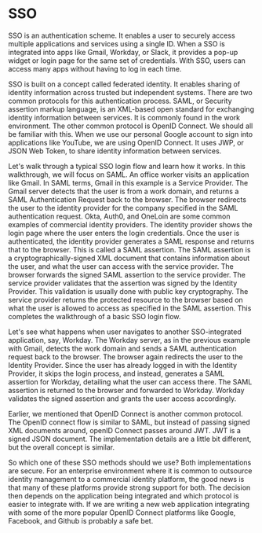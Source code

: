 # SSO
SSO is an authentication scheme. It enables a user to securely access multiple applications and services using a single ID. When a SSO is integrated into apps like Gmail, Workday, or Slack, it provides a pop-up widget or login page for the same set of credentials. With SSO, users can access many apps without having to log in each time. 

SSO is built on a concept called federated identity. It enables sharing of identity information across trusted but independent systems. There are two common protocols for this authentication process. SAML, or Security assertion markup language, is an XML-based open standard for exchanging identity information between services. It is commonly found in the work environment. The other common protocol is OpenID Connect. We should all be familiar with this. When we use our personal Google account to sign into applications like YouTube, we are using OpenID Connect. It uses JWP, or JSON Web Token, to share identity information between services. 

Let's walk through a typical SSO login flow and learn how it works. In this walkthrough, we will focus on SAML. An office worker visits an application like Gmail. In SAML terms, Gmail in this example is a Service Provider. The Gmail server detects that the user is from a work domain, and returns a SAML Authentication Request back to the browser. The browser redirects the user to the identity provider for the company specified in the SAML authentication request. Okta, Auth0, and OneLoin are some common examples of commercial identity providers. The identity provider shows the login page where the user enters the login credentials. Once the user is authenticated, the identity provider generates a SAML response and returns that to the browser. This is called a SAML assertion. The SAML assertion is a cryptographically-signed XML document that contains information about the user, and what the user can access with the service provider. The browser forwards the signed SAML assertion to the service provider. The service provider validates that the assertion was signed by the Identity Provider. This validation is usually done with public key cryptography. The service provider returns the protected resource to the browser based on what the user is allowed to access as specified in the SAML assertion. This completes the walkthrough of a basic SSO login flow.

Let's see what happens when user navigates to another SSO-integrated application, say, Workday. The Workday server, as in the previous example with Gmail, detects the work domain and sends a SAML authentication request back to the browser. The browser again redirects the user to the Identity Provider. Since the user has already logged in with the Identity Provider, it skips the login process, and instead, generates a SAML assertion for Workday, detailing what the user can access there. The SAML assertion is returned to the browser and forwarded to Workday. Workday validates the signed assertion and grants the user access accordingly.

Earlier, we mentioned that OpenID Connect is another common protocol. The OpenID connect flow is similar to SAML, but instead of passing signed XML documents around, openID Connect passes around JWT. JWT is a signed JSON document. The implementation details are a little bit different, but the overall concept is similar. 

So which one of these SSO methods should we use? Both implementations are secure. For an enterprise environment where it is common to outsource identity management to a commercial identity platform, the good news is that many of these platforms provide strong support for both. The decision then depends on the application being integrated and which protocol is easier to integrate with. If we are writing a new web application integrating with some of the more popular OpenID Connect platforms like Google, Facebook, and Github is probably a safe bet. 